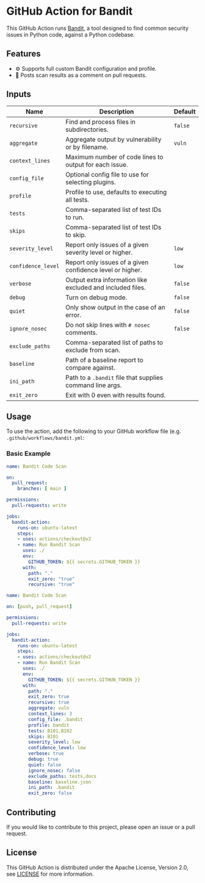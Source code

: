 # GitHub Action for Bandit

This GitHub Action runs [Bandit](https://bandit.readthedocs.io/en/latest/), a 
tool designed to find common security issues in Python code, against a Python 
codebase.

## Features

- :gear: Supports full custom Bandit configuration and profile.
- :speech_balloon: Posts scan results as a comment on pull requests.

## Inputs

| Name                 | Description                                                 | Default |
|----------------------|-------------------------------------------------------------|---------|
| `recursive`          | Find and process files in subdirectories.                   | `false` |
| `aggregate`          | Aggregate output by vulnerability or by filename.           | `vuln`  |
| `context_lines`      | Maximum number of code lines to output for each issue.      |         |
| `config_file`        | Optional config file to use for selecting plugins.          |         |
| `profile`            | Profile to use, defaults to executing all tests.            |         |
| `tests`              | Comma-separated list of test IDs to run.                    |         |
| `skips`              | Comma-separated list of test IDs to skip.                   |         |
| `severity_level`     | Report only issues of a given severity level or higher.     | `low`   |
| `confidence_level`   | Report only issues of a given confidence level or higher.   | `low`   |
| `verbose`            | Output extra information like excluded and included files.  | `false` |
| `debug`              | Turn on debug mode.                                         | `false` |
| `quiet`              | Only show output in the case of an error.                   | `false` |
| `ignore_nosec`       | Do not skip lines with `# nosec` comments.                  | `false` |
| `exclude_paths`      | Comma-separated list of paths to exclude from scan.         |         |
| `baseline`           | Path of a baseline report to compare against.               |         |
| `ini_path`           | Path to a `.bandit` file that supplies command line args.   |         |
| `exit_zero`          | Exit with 0 even with results found.     

## Usage

To use the action, add the following to your GitHub workflow file (e.g. `.github/workflows/bandit.yml`:

### Basic Example

```yaml
name: Bandit Code Scan

on:
  pull_request:
    branches: [ main ]

permissions:
  pull-requests: write

jobs:
  bandit-action:
    runs-on: ubuntu-latest
    steps:
    - uses: actions/checkout@v2
    - name: Run Bandit Scan
      uses: ./
      env:
        GITHUB_TOKEN: ${{ secrets.GITHUB_TOKEN }}
      with:
        path: "."
        exit_zero: "true"
        recursive: "true"
```

```yaml
name: Bandit Code Scan

on: [push, pull_request]

permissions:
  pull-requests: write

jobs:
  bandit-action:
    runs-on: ubuntu-latest
    steps:
    - uses: actions/checkout@v2
    - name: Run Bandit Scan
      uses: ./
      env:
        GITHUB_TOKEN: ${{ secrets.GITHUB_TOKEN }}
      with:
        path: "."
        exit_zero: true
        recursive: true
        aggregate: vuln
        context_lines: 3
        config_file: .bandit
        profile: bandit
        tests: B101,B102
        skips: B101
        severity_level: low
        confidence_level: low
        verbose: true
        debug: true
        quiet: false
        ignore_nosec: false
        exclude_paths: tests,docs
        baseline: baseline.json
        ini_path: .bandit
        exit_zero: false
```

## Contributing

If you would like to contribute to this project, please open an issue or a pull request.

## License

This GitHub Action is distributed under the Apache License, Version 2.0, see [LICENSE](LICENSE) for more information.
